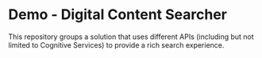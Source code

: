 # Demo - Digital Content Searcher
This repository groups a solution that uses different APIs (including but not limited to Cognitive Services) to provide a rich search experience.
